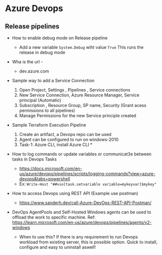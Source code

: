Azure Devops 
============

Release pipelines
-----------------

* How to enable debug mode on Release pipeline 
    -   Add a new variable `System.Debug` wiht value `True` This runs the release in debug mode 

* Wha is the url - 
    -   dev.azure.com

* Sample way to add a Service Connection
    1. Open Project, Settings , Pipelines , Service connections 
    2. New Service Connection, Azure Resource Manager, Service principal (Automatic) 
    3. Subscription , Resource Group, SP name, Security (Grant acess permissions to all pipelines)
    4. Manage Permissions for the new Service principle created 


* Sample Terraform Execution Pipeline
    1. Create an artifact, a Devops repo can be used 
    2. Agent can be configured to run on windows-2010
    3. Task-1: Azure CLI, install Azure CLI 
        * 


* How to log commands or update variables or communicat3e between tasks in Devops Tasks 
    -   https://docs.microsoft.com/en-us/azure/devops/pipelines/scripts/logging-commands?view=azure-devops&tabs=powershell
    -   Ex: `Write-Host "##vso[task.setvariable variable=mykeyvar]$mykey"`

* How to access Devops using REST API (Example use postman)
    - https://www.sanderh.dev/call-Azure-DevOps-REST-API-Postman/


* DevOps AgentPools and Self-Hosted Windows agents can be used to offload the work to specific machine. Ref: https://learn.microsoft.com/en-us/azure/devops/pipelines/agents/v2-windows
  * When to use this? If there is any  requirement to run Devops workload from existing server, this is possible option. Quick to install, configure and easy to uninstall aswell! 

